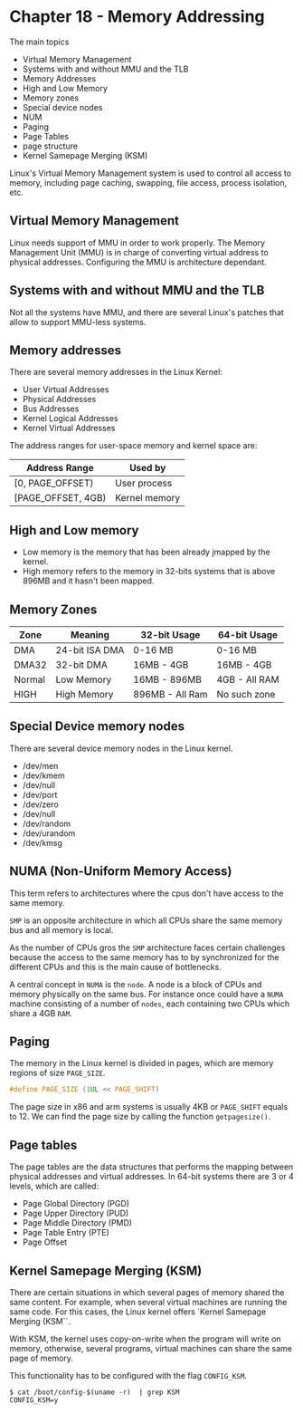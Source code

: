 # Chapter 18 - Memory Addressing

The main topics

- Virtual Memory Management
- Systems with and without MMU and the TLB
- Memory Addresses
- High and Low Memory
- Memory zones
- Special device nodes
- NUM
- Paging
- Page Tables
- page structure
- Kernel Samepage Merging (KSM)

Linux's Virtual Memory Management system is used to control all access to
memory, including page caching, swapping, file access, process isolation, etc.


## Virtual Memory Management

Linux needs support of MMU in order to work properly. The Memory Management Unit (MMU)
is in charge of converting virtual address to physical addresses. Configuring the MMU
is architecture dependant.


## Systems with and without MMU and the TLB

Not all the systems have MMU, and there are several Linux's patches that allow
to support MMU-less systems.


## Memory addresses

There are several memory addresses in the Linux Kernel:

- User Virtual Addresses
- Physical Addresses
- Bus Addresses
- Kernel Logical Addresses
- Kernel Virtual Addresses

The address ranges for user-space memory and kernel space are:


| Address Range      | Used by        |
| ------------------ | -------------- |
| [0, PAGE_OFFSET)   | User process   |
| [PAGE_OFFSET, 4GB) | Kernel memory  |


## High and Low memory

- Low memory is the memory that has been already jmapped by the kernel.
- High memory refers to the memory in 32-bits systems that is above 896MB and it
hasn't been mapped.

## Memory Zones

| Zone        | Meaning        | 32-bit Usage    | 64-bit Usage  |
| ----------- | -------------- |-----------------|---------------|
| DMA         | 24-bit ISA DMA | 0-16 MB         | 0-16 MB       |
| DMA32       | 32-bit DMA     | 16MB - 4GB      | 16MB - 4GB    |
| Normal      | Low Memory     | 16MB - 896MB    | 4GB - All RAM |
| HIGH        | High Memory    | 896MB - All Ram | No such zone  |


## Special Device memory nodes

There are several device memory nodes in the Linux kernel.

- /dev/men
- /dev/kmem
- /dev/null
- /dev/port
- /dev/zero
- /dev/null
- /dev/random
- /dev/urandom
- /dev/kmsg


## NUMA (Non-Uniform Memory Access)

This term refers to architectures where the cpus don't have access to the same
memory.

`SMP` is an opposite architecture in which all CPUs share the same memory bus
and all memory is local.

As the number of CPUs gros the `SMP` architecture faces certain challenges
because the access to the same memory has to by synchronized for the different
CPUs and this is the main cause of bottlenecks.

A central concept in `NUMA` is the `node`. A node is a block of CPUs and
memory physically on the same bus. For instance once could have a `NUMA`
machine consisting of a number of `nodes`, each containing two CPUs which share
a 4GB `RAM`.

## Paging

The memory in the Linux kernel is divided in pages, which are memory regions
of size `PAGE_SIZE`.

```c
#define PAGE_SIZE (1UL << PAGE_SHIFT)
```

The page size in x86 and arm systems is usually 4KB or `PAGE_SHIFT` equals to 12.
We can find the page size by calling the function `getpagesize()`.


## Page tables

The page tables are the data structures that performs the mapping between physical
addresses and virtual addresses. In 64-bit systems there are 3 or 4 levels, which
are called:

- Page Global Directory (PGD)
- Page Upper Directory (PUD)
- Page Middle Directory (PMD)
- Page Table Entry (PTE)
- Page Offset

## Kernel Samepage Merging (KSM)

There are certain situations in which several pages of memory shared the same
content. For example, when several virtual machines are running the same code.
For this cases, the Linux kernel offers `Kernel Samepage Merging (KSM``.

With KSM, the kernel uses copy-on-write when the program will write on memory,
otherwise, several programs, virtual machines can share the same page of memory.

This functionality has to be configured with the flag `CONFIG_KSM`.


```shell
$ cat /boot/config-$(uname -r)  | grep KSM
CONFIG_KSM=y
```
